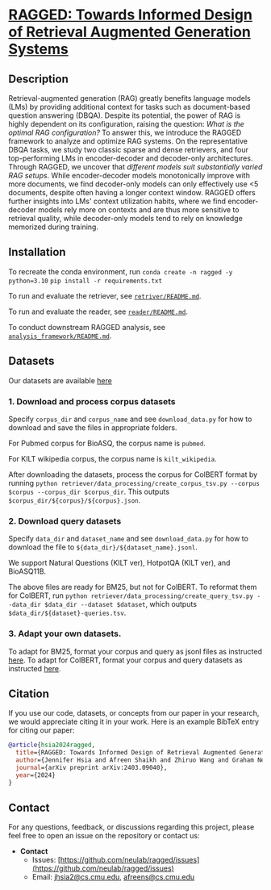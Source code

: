 <!-- # ragged -->
<!-- https://hub.zenoml.com/project/jhsia2/Document%20QA

Combined (deprecated): https://hub.zenoml.com/project/84123876-66c1-46b5-9844-28c5828b340a/Document%20QA 

Natural Questions: https://hub.zenoml.com/project/aed6ce66-ee8b-4d94-997c-8092d031e6aa/Document%20QA%20-%20nq/explore

HotpotQA: https://hub.zenoml.com/project/a8ddbb03-a920-4376-80c0-0999d66bb540/Document%20QA%20-%20hotpotqa/explore

Bioasq (complete medline corpus): https://hub.zenoml.com/project/17d95f38-aa53-4eb3-818e-385ae2d37785/Document%20QA%20-%20complete_bioasq/explore

Bioasq (sampled): https://hub.zenoml.com/project/e7a27fce-bf84-4f52-ac1b-3d7975c44bf4/Document%20QA%20-%20bioasq/explore -->

# [RAGGED: Towards Informed Design of Retrieval Augmented Generation Systems](arxivlink)

## Description
Retrieval-augmented generation (RAG) greatly benefits language models (LMs) by providing additional context for tasks such as document-based question answering (DBQA). 
Despite its potential, the power of RAG is highly dependent on its configuration, raising the question: *What is the optimal RAG configuration?*
To answer this, we introduce the RAGGED framework to analyze and optimize RAG systems. On the representative DBQA tasks, we study two classic sparse and dense retrievers, and four top-performing LMs in encoder-decoder and decoder-only architectures.
Through RAGGED, we uncover that *different models suit substantially varied RAG setups*.
While encoder-decoder models monotonically improve with more documents, we find decoder-only models can only effectively use <5 documents, despite often having a longer context window.
RAGGED offers further insights into LMs' context utilization habits, where we find encoder-decoder models rely more on contexts and are thus more sensitive to retrieval quality, while decoder-only models tend to rely on knowledge memorized during training.

## Installation
To recreate the conda environment, run 
`conda create -n ragged -y python=3.10`
`pip install -r requirements.txt`

To run and evaluate the retriever, see [`retriver/README.md`](https://github.com/neulab/ragged/blob/main/retriever/README.md).

To run and evaluate the reader, see [`reader/README.md`](https://github.com/neulab/ragged/blob/main/reader/README.md).

To conduct downstream RAGGED analysis, see [`analysis_framework/README.md`](https://github.com/neulab/ragged/blob/main/analysis_framework/README.md).


## Datasets
Our datasets are available [here](https://huggingface.co/datasets/jenhsia/ragged) 
<!-- To download the datasets used in the paper, see instructions in [`retriver/README.md`](https://github.com/neulab/ragged/blob/main/retriever/README.md). -->
### 1. Download and process corpus datasets

<!-- ## Download BioAS corpus - Pubmed -->
<!-- 
        python download_pubmed_corpus.py --data_dir /data/tir/projects/tir6/general/afreens/dbqa/data
        This downloads the pubmed corpus in unprocessed form to ${data_dir}/bioasq/annual_zips/

        use python create_pubmed_jsonl.py --corpus_dir /data/tir/projects/tir6/general/afreens/dbqa/data/corpus_files
        This outputs 'pubmed/pubmed_jsonl/pubmed.jsonl' and 'pubmed/id2title.json' in corpus_dir 
        python create_page_paragraph_jsonl.py --corpus_dir /data/tir/projects/tir6/general/afreens/dbqa/data/corpus_files
    This outputs 'kilt_wikipedia/kilt_wikipedia_jsonl/kilt_wikipedia.jsonl" in your corpus_dir -->

<!-- We provide our datasets from [our Huggingface link](https://huggingface.co/datasets/jenhsia/ragged). -->


<!-- in jsonl/csv format, use [to_json] and ([to_csv](https://huggingface.co/docs/datasets/en/package_reference/main_classes#datasets.Dataset)) as follows: -->

Specify `corpus_dir` and `corpus_name` and see `download_data.py` for how to download and save the files in appropriate folders.

For Pubmed corpus for BioASQ, the corpus name is `pubmed`.
<!-- , and the files should be downloaded to `${corpus_dir}/pubmed/pubmed_jsonl/pubmed.jsonl` and `${corpus_dir}/pubmed/id2title.csv`. -->
<!-- `${corpus_dir}/pubmed/pubmed_jsonl/pubmed.jsonl` and `pubmed_id2title`to `${corpus_dir}/pubmed/id2title.csv` -->

<!-- ## Download Wiki corpus -->
For KILT wikipedia corpus, the corpus name is `kilt_wikipedia`.

<!-- , and the files should be downloaded to `${corpus_dir}/kilt_wikipedia/kilt_wikipedia_jsonl/kilt_wikipedia.jsonl` and `${corpus_dir}/kilt_wikipedia/id2title.json`. --> 
<!-- to  `${corpus_dir}/kilt_wikipedia/kilt_wikipedia_jsonl/kilt_wikipedia.jsonl` and `kilt_wikipedia_id2title` to `${corpus_dir}/kilt_wikipedia/id2title.json` -->
  

After downloading the datasets, process the corpus for ColBERT format by running `python retriever/data_processing/create_corpus_tsv.py --corpus $corpus --corpus_dir $corpus_dir`.
This outputs `$corpus_dir/${corpus}/${corpus}.json`.

### 2. Download query datasets
Specify `data_dir` and `dataset_name` and see `download_data.py` for how to download the file to `${data_dir}/${dataset_name}.jsonl`.

We support Natural Questions (KILT ver), HotpotQA (KILT ver), and BioASQ11B.
    <!-- Download NQ, hotpotqa from KILT repo as nq.jsonl and hotpotqa.jsonl in the ${data_dir} Download BioASQ
        From Bioasq website, download the following into data_dir/bioasq/
        Task11BGoldenEnriched/11B*_golden.json and BioASQ-training11b/training11b.json from BioASQ
        python compile_bioasq_questions.py --data_dir --corpus_dir 
        This outputs bioasq.jsonl in the data_dir -->

The above files are ready for BM25, but not for ColBERT. To reformat them for ColBERT, run `python retriever/data_processing/create_query_tsv.py --data_dir $data_dir --dataset $dataset`, which outputs `$data_dir/${dataset}-queries.tsv`.

### 3. Adapt your own datasets.
To adapt for BM25, format your corpus and query as jsonl files as instructed [here](https://github.com/castorini/pyserini/blob/master/docs/usage-index.md#building-a-bm25-index-direct-java-implementation).
To adapt for ColBERT, format your corpus and query datasets as instructed [here](https://github.com/stanford-futuredata/ColBERT).


## Citation
If you use our code, datasets, or concepts from our paper in your research, we would appreciate citing it in your work. Here is an example BibTeX entry for citing our paper:
```bibtex
@article{hsia2024ragged,
  title={RAGGED: Towards Informed Design of Retrieval Augmented Generation Systems},
  author={Jennifer Hsia and Afreen Shaikh and Zhiruo Wang and Graham Neubig},
  journal={arXiv preprint arXiv:2403.09040},
  year={2024}
}
```
## Contact
For any questions, feedback, or discussions regarding this project, please feel free to open an issue on the repository or contact us:

- **Contact**
  - Issues: [https://github.com/neulab/ragged/issues](https://github.com/neulab/ragged/issues)
  - Email: [jhsia2@cs.cmu.edu](mailto:jhsia2@cs.cmu.edu), [afreens@cs.cmu.edu](mailto:afreens@cs.cmu.edu)

